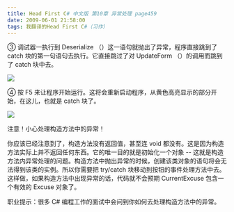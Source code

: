 ```yaml
---
title: Head First C# 中文版 第10章 异常处理 page459
date: 2009-06-01 21:58:00
tags: 我翻译的Head First C#（习作）
---
```

③  调试器一执行到  Deserialize  （）这一语句就抛出了异常，程序直接跳到了  catch  块的第一句语句去执行。它直接跳过了对
UpdateForm  （）的调用而跳到了  catch  块中去。

  

![](https://p-blog.csdn.net/images/p_blog_csdn_net/cuipengfei1/EntryImages/20090601/2009-06-01_21-43-25.jpg)

④  按  F5  来让程序开始运行。这将会重新启动程序，从黄色高亮显示的部分开始，在这儿，也就是  catch  块了。

  

![](https://p-blog.csdn.net/images/p_blog_csdn_net/cuipengfei1/EntryImages/20090601/2009-06-01_21-48-38.jpg)

注意！小心处理构造方法中的异常！

  

你应该已经注意到了，构造方法没有返回值，甚至连  void  都没有。这是因为构造方法实际上并不返回任何东西。它的唯一目的就是初始化一个对象  \--
这就是构造方法内异常处理的问题。构造方法中抛出异常的时候，创建该类对象的语句将会无法得到该类的实例。所以你需要把  try/catch
块移动到按钮的事件处理方法中去。这样做，如果构造方法中出现异常的话，代码就不会预期  CurrentExcuse  包含一个有效的  Excuse
对象了。

  

职业提示：很多  C#  编程工作的面试中会问到你如何去处理构造方法中的异常。



